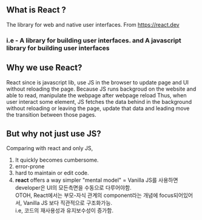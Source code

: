 ## What is React ? 
The library for web and native user interfaces. From https://react.dev
### i.e - A library for building user interfaces. and A javascript library for building user interfaces
## Why we use React?
React since is javascript lib, use JS in the browser to update page and UI without reloading the page.
Because JS runs backgroud on the website and able to read, manipulate the webpage after webpage reload
Thus, when user interact some element, JS fetches the data behind in the background without reloading or leaving the page, update that data and leading move the transition between those pages.

## But why not just use JS?
Comparing with react and only JS,
1. It quickly becomes cumbersome.
2. error-prone
3. hard to maintain or edit code.
4. **react** offers a way simpler "mental model" = Vanilla JS를 사용하면 developer은 UI의 모든측면을 수동으로 다루어야함.
<br>OTOH, React에서는 부모-자식 관계의 component라는 개념에 focus되어있어서, Vanilla JS 보다 직관적으로 구조화가능. <br>i.e, 코드의 재사용성과 유지보수성이 증가함.

